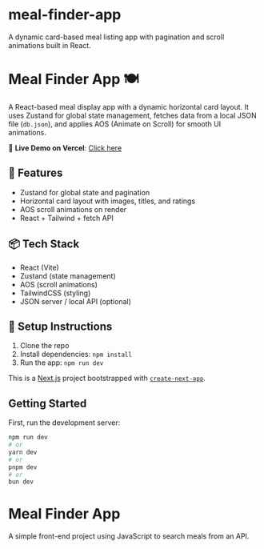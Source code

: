 # meal-finder-app
A dynamic card-based meal listing app with pagination and scroll animations built in React.
# Meal Finder App 🍽️

A React-based meal display app with a dynamic horizontal card layout. It uses Zustand for global state management, fetches data from a local JSON file (`db.json`), and applies AOS (Animate on Scroll) for smooth UI animations.

🔗 **Live Demo on Vercel**: [Click here](https://your-vercel-app-name.vercel.app)

## 🔧 Features
- Zustand for global state and pagination
- Horizontal card layout with images, titles, and ratings
- AOS scroll animations on render
- React + Tailwind + fetch API

## 📦 Tech Stack
- React (Vite)
- Zustand (state management)
- AOS (scroll animations)
- TailwindCSS (styling)
- JSON server / local API (optional)

## 🚀 Setup Instructions
1. Clone the repo  
2. Install dependencies: `npm install`  
3. Run the app: `npm run dev`

This is a [Next.js](https://nextjs.org) project bootstrapped with [`create-next-app`](https://nextjs.org/docs/app/api-reference/cli/create-next-app).

## Getting Started

First, run the development server:

```bash
npm run dev
# or
yarn dev
# or
pnpm dev
# or
bun dev
```
# Meal Finder App

A simple front-end project using JavaScript to search meals from an API.
